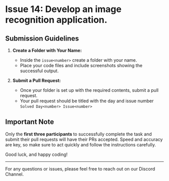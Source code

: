 # Issue 14: Develop an image recognition application. 

## Submission Guidelines

1. **Create a Folder with Your Name:**
   - Inside the `issue<number>` create a folder with your name.
   - Place your code files and include screenshots showing the successful output.

2. **Submit a Pull Request:**
   - Once your folder is set up with the required contents, submit a pull request.
   - Your pull request should be titled with the day and issue number <br>
      `Solved Day<number> Issue<number>`

## Important Note

Only the <b> first three participants </b> to successfully complete the task and submit their pull requests will have their PRs accepted. Speed and accuracy are key, so make sure to act quickly and follow the instructions carefully.

Good luck, and happy coding!

---

For any questions or issues, please feel free to reach out on our Discord Channel.

